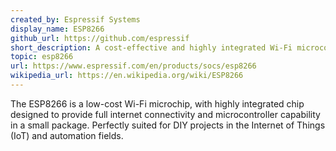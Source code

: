 ```yaml
---
created_by: Espressif Systems
display_name: ESP8266
github_url: https://github.com/espressif
short_description: A cost-effective and highly integrated Wi-Fi microcontroller for IoT applications
topic: esp8266
url: https://www.espressif.com/en/products/socs/esp8266
wikipedia_url: https://en.wikipedia.org/wiki/ESP8266
---
```


The ESP8266 is a low-cost Wi-Fi microchip, with highly integrated chip designed to provide full internet connectivity and microcontroller capability in a small package. Perfectly suited for DIY projects in the Internet of Things (IoT) and automation fields.
